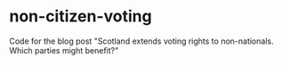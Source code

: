 # non-citizen-voting
 Code for the blog post "Scotland extends voting rights to non-nationals. Which parties might benefit?"
